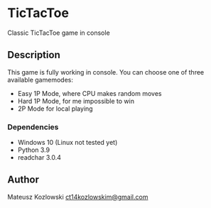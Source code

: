 # TicTacToe

Classic TicTacToe game in console

## Description

This game is fully working in console. You can choose one of three available gamemodes:

* Easy 1P Mode, where CPU makes random moves
* Hard 1P Mode, for me impossible to win
* 2P Mode for local playing

### Dependencies

* Windows 10 (Linux not tested yet)
* Python 3.9
* readchar 3.0.4

## Author

Mateusz Kozlowski
ct14kozlowskim@gmail.com
